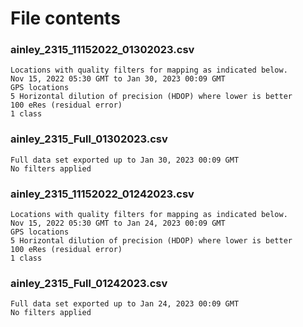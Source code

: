 # File contents

### ainley_2315_11152022_01302023.csv
	Locations with quality filters for mapping as indicated below. 
	Nov 15, 2022 05:30 GMT to Jan 30, 2023 00:09 GMT
	GPS locations
	5 Horizontal dilution of precision (HDOP) where lower is better
	100 eRes (residual error)
	1 class

### ainley_2315_Full_01302023.csv
	Full data set exported up to Jan 30, 2023 00:09 GMT
	No filters applied
	
	
	
### ainley_2315_11152022_01242023.csv
	Locations with quality filters for mapping as indicated below. 
	Nov 15, 2022 05:30 GMT to Jan 24, 2023 00:09 GMT
	GPS locations
	5 Horizontal dilution of precision (HDOP) where lower is better
	100 eRes (residual error)
	1 class

### ainley_2315_Full_01242023.csv
	Full data set exported up to Jan 24, 2023 00:09 GMT
	No filters applied
